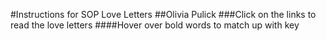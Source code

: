 #Instructions for SOP Love Letters
##Olivia Pulick
###Click on the links to read the love letters
####Hover over bold words to match up with key 
